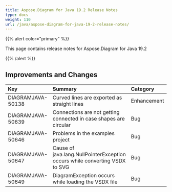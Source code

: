 ```yaml
---
title: Aspose.Diagram for Java 19.2 Release Notes
type: docs
weight: 110
url: /java/aspose-diagram-for-java-19-2-release-notes/
---
```


{{% alert color="primary" %}} 

This page contains release notes for Aspose.Diagram for Java 19.2

{{% /alert %}} 
## **Improvements and Changes**

|**Key**|**Summary**|**Category**|
| :- | :- | :- |
|DIAGRAMJAVA-50138|Curved lines are exported as straight lines|Enhancement|
|DIAGRAMJAVA-50639|Connections are not getting connected in case shapes are circular|Bug|
|DIAGRAMJAVA-50646|Problems in the examples project|Bug|
|DIAGRAMJAVA-50647|Cause of java.lang.NullPointerException occurs while converting VSDX to SVG|Bug|
|DIAGRAMJAVA-50649|DiagramException occurs while loading the VSDX file|Bug|

